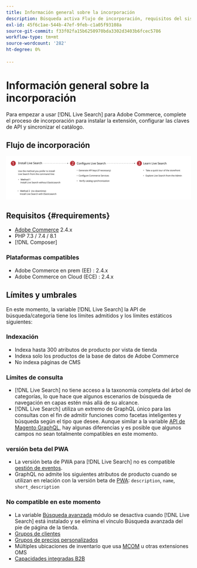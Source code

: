 ```yaml
---
title: Información general sobre la incorporación
description: Búsqueda activa Flujo de incorporación, requisitos del sistema, límites y limitaciones
exl-id: 45f6c1ae-544b-47ef-9feb-c1a05f93108a
source-git-commit: f33f02fa15b6250970bda3302d3403b6fcec5786
workflow-type: tm+mt
source-wordcount: '282'
ht-degree: 0%

---
```


# Información general sobre la incorporación

Para empezar a usar [!DNL Live Search] para Adobe Commerce, complete el proceso de incorporación para instalar la extensión, configurar las claves de API y sincronizar el catálogo.

## Flujo de incorporación

![[!DNL Live Search] diagrama de incorporación](assets/onboarding-flow.svg)

## Requisitos {#requirements}

* [Adobe Commerce](https://magento.com/products/magento-commerce) 2.4.x
* PHP 7.3 / 7.4 / 8.1
* [!DNL Composer]

### Plataformas compatibles

* Adobe Commerce en prem (EE) : 2.4.x
* Adobe Commerce on Cloud (ECE) : 2.4.x

## Límites y umbrales

En este momento, la variable [!DNL Live Search] la API de búsqueda/categoría tiene los límites admitidos y los límites estáticos siguientes:

### Indexación

* Indexa hasta 300 atributos de producto por vista de tienda
* Indexa solo los productos de la base de datos de Adobe Commerce
* No indexa páginas de CMS

### Límites de consulta

* [!DNL Live Search] no tiene acceso a la taxonomía completa del árbol de categorías, lo que hace que algunos escenarios de búsqueda de navegación en capas estén más allá de su alcance.
* [!DNL Live Search] utiliza un extremo de GraphQL único para las consultas con el fin de admitir funciones como facetas inteligentes y búsqueda según el tipo que desee. Aunque similar a la variable [API de Magento GraphQL](https://devdocs.magento.com/guides/v2.4/graphql), hay algunas diferencias y es posible que algunos campos no sean totalmente compatibles en este momento.

### versión beta del PWA

* La versión beta de PWA para [!DNL Live Search] no es compatible [gestión de eventos](https://devdocs.magento.com/shared-services/storefront-events-sdk.html).
* GraphQL no admite los siguientes atributos de producto cuando se utilizan en relación con la versión beta de [PWA](https://developer.adobe.com/commerce/pwa-studio/): `description`, `name`, `short_description`

### No compatible en este momento

* La variable [Búsqueda avanzada](https://docs.magento.com/user-guide/catalog/search-advanced.html) módulo se desactiva cuando [!DNL Live Search] está instalado y se elimina el vínculo Búsqueda avanzada del pie de página de la tienda.
* [Grupos de clientes](https://docs.magento.com/user-guide/customers/customer-groups.html)
* [Grupos de precios personalizados](https://docs.magento.com/user-guide/catalog/product-price-group.html)
* Múltiples ubicaciones de inventario que usa [MCOM](https://docs.magento.com/user-guide/mcom.html) u otras extensiones OMS
* [Capacidades integradas B2B](https://business.adobe.com/products/magento/b2b-ecommerce.html)
